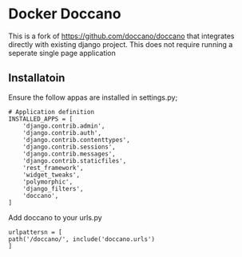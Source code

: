 # Docker Doccano

This is a fork of https://github.com/doccano/doccano that integrates directly with existing django project. This does not require running a seperate single page application


## Installatoin

Ensure the follow appas are installed in settings.py;

```
# Application definition
INSTALLED_APPS = [
    'django.contrib.admin',
    'django.contrib.auth',
    'django.contrib.contenttypes',
    'django.contrib.sessions',
    'django.contrib.messages',
    'django.contrib.staticfiles',
    'rest_framework',
    'widget_tweaks',
    'polymorphic',
    'django_filters',
    'doccano',
]
```

Add doccano to your urls.py
```
urlpattersn = [
path('/doccano/', include('doccano.urls')
]
```
